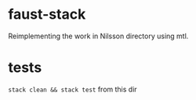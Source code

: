 # faust-stack

Reimplementing the work in Nilsson directory using mtl.

# tests
`stack clean && stack test` from this dir
